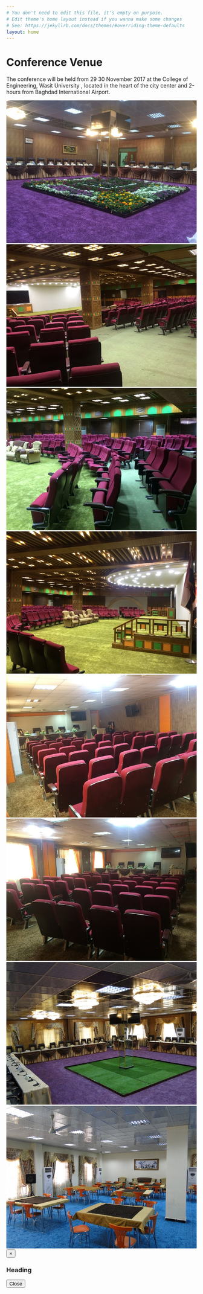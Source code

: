 ```yaml
---
# You don't need to edit this file, it's empty on purpose.
# Edit theme's home layout instead if you wanna make some changes
# See: https://jekyllrb.com/docs/themes/#overriding-theme-defaults
layout: home
---
```


# Conference Venue

The conference will be held from 29 30  November 2017 at the College of Engineering, Wasit University , located in the heart of the city center and 2-hours from Baghdad International Airport. 

<div class="row">
<div class="col-lg-3 col-sm-4 col-xs-6"><a title="Image 1" href="#"><img class="thumbnail img-responsive" src="img/venue/1.JPG"></a></div>
<div class="col-lg-3 col-sm-4 col-xs-6"><a title="Image 1" href="#"><img class="thumbnail img-responsive" src="img/venue/2.JPG"></a></div>
<div class="col-lg-3 col-sm-4 col-xs-6"><a title="Image 1" href="#"><img class="thumbnail img-responsive" src="img/venue/3.JPG"></a></div>
<div class="col-lg-3 col-sm-4 col-xs-6"><a title="Image 1" href="#"><img class="thumbnail img-responsive" src="img/venue/4.JPG"></a></div>
<div class="col-lg-3 col-sm-4 col-xs-6"><a title="Image 1" href="#"><img class="thumbnail img-responsive" src="img/venue/5.JPG"></a></div>
<div class="col-lg-3 col-sm-4 col-xs-6"><a title="Image 1" href="#"><img class="thumbnail img-responsive" src="img/venue/6.JPG"></a></div>
<div class="col-lg-3 col-sm-4 col-xs-6"><a title="Image 1" href="#"><img class="thumbnail img-responsive" src="img/venue/7.JPG"></a></div>
<div class="col-lg-3 col-sm-4 col-xs-6"><a title="Image 1" href="#"><img class="thumbnail img-responsive" src="img/venue/8.JPG"></a></div>
</div>
</div>
<div tabindex="-1" class="modal fade" id="myModal" role="dialog">
<div class="modal-dialog">
<div class="modal-content">
<div class="modal-header">
<button class="close" type="button" data-dismiss="modal">×</button>
<h3 class="modal-title">Heading</h3>
</div>
<div class="modal-body">

</div>
<div class="modal-footer">
<button class="btn btn-default" data-dismiss="modal">Close</button>
</div>
</div>

<script type="text/javascript" src="//code.jquery.com/jquery-1.10.2.min.js"></script>
<script type="text/javascript" src="//netdna.bootstrapcdn.com/bootstrap/3.2.0/js/bootstrap.min.js"></script>
<script type="text/javascript">
$(document).ready(function() {
$('.thumbnail').click(function(){
$('.modal-body').empty();
var title = $(this).parent('a').attr("title");
$('.modal-title').html(title);
$($(this).parents('div').html()).appendTo('.modal-body');
$('#myModal').modal({show:true});
});
});
</script>
